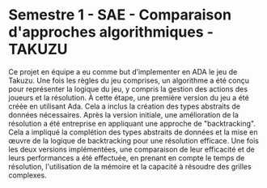 # Semestre 1 - SAE - Comparaison d'approches algorithmiques - TAKUZU

Ce projet en équipe a eu comme but d’implementer en ADA le jeu de Takuzu. Une fois les règles du jeu comprises, un algorithme a été conçu pour représenter la logique du jeu, y compris la gestion des actions des joueurs et la résolution.
À cette étape, une première version du jeu a été créée en utilisant Ada. Cela a inclus la création des types abstraits de données nécessaires.
Après la version initiale, une amélioration de la résolution a été entreprise en appliquant une approche de "backtracking". Cela a impliqué la complétion des types abstraits de données et la mise en œuvre de la logique de backtracking pour une résolution efficace.
Une fois les deux versions implémentées, une comparaison de leur efficacité et de leurs performances a été effectuée, en prenant en compte le temps de résolution, l'utilisation de la mémoire et la capacité à résoudre des grilles complexes.
